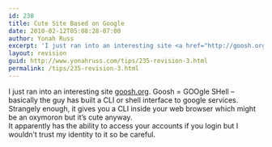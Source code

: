 ```yaml
---
id: 238
title: Cute Site Based on Google
date: 2010-02-12T05:08:28-07:00
author: Yonah Russ
excerpt: 'I just ran into an interesting site <a href="http://goosh.org" rel="nofollow">goosh.org</a>. Goosh = GOOgle SHell - basically the guy has built a CLI or shell interface to google services....'
layout: revision
guid: http://www.yonahruss.com/tips/235-revision-3.html
permalink: /tips/235-revision-3.html
---
```

I just ran into an interesting site <a href="http://goosh.org" rel="nofollow">goosh.org</a>. Goosh = GOOgle SHell &#8211; basically the guy has built a CLI or shell interface to google services. Strangely enough, it gives you a CLI inside your web browser which might be an oxymoron but it&#8217;s cute anyway.  
It apparently has the ability to access your accounts if you login but I wouldn&#8217;t trust my identity to it so be careful.